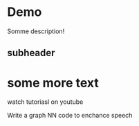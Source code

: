 # Demo 


Somme description!

## subheader

# some more text
watch tutoriasl on youtube

Write a graph NN code to enchance speech
